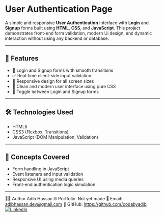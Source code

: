 # User Authentication Page

A simple and responsive **User Authentication** interface with **Login** and **Signup** forms built using **HTML**, **CSS**, and **JavaScript**. This project demonstrates front-end form validation, modern UI design, and dynamic interaction without using any backend or database.

---

## 🚀 Features

- 🔐 Login and Signup forms with smooth transitions
- ✅ Real-time client-side input validation
- 📱 Responsive design for all screen sizes
- 🎨 Clean and modern user interface using pure CSS
- 🔁 Toggle between Login and Signup forms

---

## 🛠️ Technologies Used

- HTML5
- CSS3 (Flexbox, Transitions)
- JavaScript (DOM Manipulation, Validation)

---

## 🧠 Concepts Covered

- Form handling in JavaScript
- Event listeners and input validation
- Responsive UI using media queries
- Front-end authentication logic simulation

---

🙋‍♂️ Author
Adib Hassan
🌐 Portfolio: Not yet made
📧 Email: adibhassan.dev@gmail.com
🔗 GitHub: https://github.com/codebyadib
[![LinkedIn](https://img.shields.io/badge/-LinkedIn-0A66C2?style=flat&logo=linkedin&logoColor=white)](https://www.linkedin.com/in/adibwebdev/)


